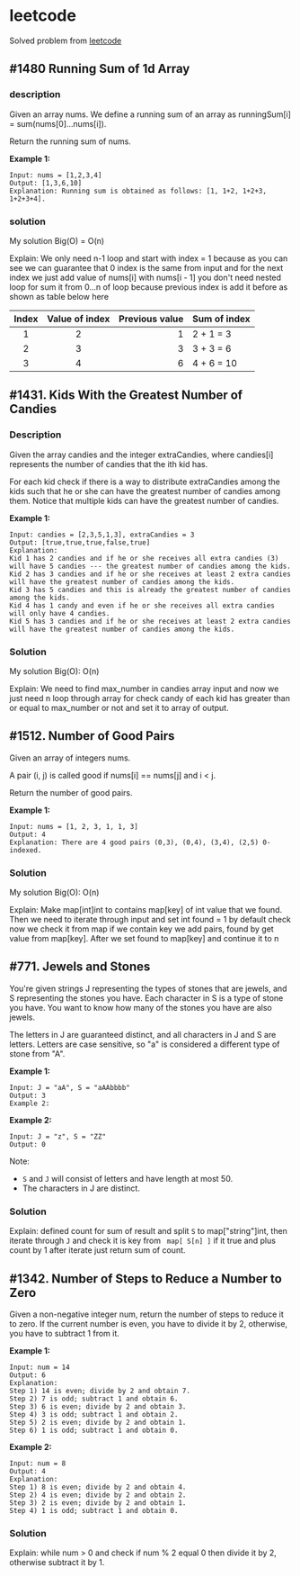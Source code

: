 # leetcode
Solved problem from [leetcode](https://www.leetcode.com)

## #1480 Running Sum of 1d Array
### description
Given an array nums. We define a running sum of an array as runningSum\[i] = sum(nums\[0]…nums\[i]).

Return the running sum of nums.

**Example 1:**
```
Input: nums = [1,2,3,4]
Output: [1,3,6,10]
Explanation: Running sum is obtained as follows: [1, 1+2, 1+2+3, 1+2+3+4].
```

### solution
My solution Big(O) = O(n)

Explain: We only need n-1 loop and start with index = 1 because as you can see we can guarantee that 0 index is the same from input and for the next index we just add value of nums\[i] with nums\[i - 1] you don't need nested loop for sum it from 0...n of loop because previous index is add it before as shown as table below here

| Index   | Value of index  | Previous value | Sum of index  |
| :-----: | :-------------: | -------------: | ------------  |
| 1       | 2               | 1              | 2 + 1 = 3     |
| 2       | 3               | 3              | 3 + 3 = 6     |
| 3       | 4               | 6              | 4 + 6 = 10    |


## #1431. Kids With the Greatest Number of Candies
### Description
Given the array candies and the integer extraCandies, where candies[i] represents the number of candies that the ith kid has.

For each kid check if there is a way to distribute extraCandies among the kids such that he or she can have the greatest number of candies among them. Notice that multiple kids can have the greatest number of candies.

**Example 1:**
```
Input: candies = [2,3,5,1,3], extraCandies = 3
Output: [true,true,true,false,true] 
Explanation: 
Kid 1 has 2 candies and if he or she receives all extra candies (3) will have 5 candies --- the greatest number of candies among the kids. 
Kid 2 has 3 candies and if he or she receives at least 2 extra candies will have the greatest number of candies among the kids. 
Kid 3 has 5 candies and this is already the greatest number of candies among the kids. 
Kid 4 has 1 candy and even if he or she receives all extra candies will only have 4 candies. 
Kid 5 has 3 candies and if he or she receives at least 2 extra candies will have the greatest number of candies among the kids. 
```

### Solution
My solution Big(O): O(n)

Explain: We need to find max_number in candies array input and now we just need n loop through array for check candy of each kid has greater than or equal to max_number or not and set it to array of output.

## #1512. Number of Good Pairs
Given an array of integers nums.

A pair (i, j) is called good if nums\[i] == nums\[j] and i < j.

Return the number of good pairs.

**Example 1:**
```
Input: nums = [1, 2, 3, 1, 1, 3]
Output: 4
Explanation: There are 4 good pairs (0,3), (0,4), (3,4), (2,5) 0-indexed.
```

### Solution
My solution Big(O): O(n)

Explain: Make map\[int]int to contains map\[key] of int value that we found. Then we need to iterate through input and set int found = 1 by default check now we check it from map if we contain key we add pairs, found by get value from map\[key]. After we set found to map\[key] and continue it to n

## #771. Jewels and Stones
You're given strings J representing the types of stones that are jewels, and S representing the stones you have.  Each character in S is a type of stone you have.  You want to know how many of the stones you have are also jewels.

The letters in J are guaranteed distinct, and all characters in J and S are letters. Letters are case sensitive, so "a" is considered a different type of stone from "A".

**Example 1:**
```
Input: J = "aA", S = "aAAbbbb"
Output: 3
Example 2:
```
**Example 2:**
```
Input: J = "z", S = "ZZ"
Output: 0
```

Note:
  - ```S``` and ```J``` will consist of letters and have length at most 50.
  - The characters in J are distinct.
  
### Solution
Explain: defined count for sum of result and split ```S``` to map\["string"]int, then iterate through ```J``` and check it is key from ``` map[ S[n] ]``` if it true and plus count by 1 after iterate just return sum of count.

## #1342. Number of Steps to Reduce a Number to Zero
Given a non-negative integer num, return the number of steps to reduce it to zero. If the current number is even, you have to divide it by 2, otherwise, you have to subtract 1 from it.

**Example 1:**
```
Input: num = 14
Output: 6
Explanation: 
Step 1) 14 is even; divide by 2 and obtain 7. 
Step 2) 7 is odd; subtract 1 and obtain 6.
Step 3) 6 is even; divide by 2 and obtain 3. 
Step 4) 3 is odd; subtract 1 and obtain 2. 
Step 5) 2 is even; divide by 2 and obtain 1. 
Step 6) 1 is odd; subtract 1 and obtain 0.
```
**Example 2:**
```
Input: num = 8
Output: 4
Explanation: 
Step 1) 8 is even; divide by 2 and obtain 4. 
Step 2) 4 is even; divide by 2 and obtain 2. 
Step 3) 2 is even; divide by 2 and obtain 1. 
Step 4) 1 is odd; subtract 1 and obtain 0.
```

### Solution
Explain: while num > 0 and check if num % 2 equal 0 then divide it by 2, otherwise subtract it by 1.
